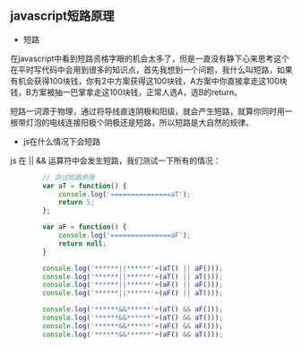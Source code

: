 ## javascript短路原理

- 短路

在javascript中看到短路资格字眼的机会太多了，但是一直没有静下心来思考这个在平时写代码中会用到很多的知识点，首先我想到一个问题，我什么叫短路，如果有机会获得100块钱，你有2中方案获得这100块钱，A方案中你直接拿走这100块钱，B方案被抽一巴掌拿走这100块钱，正常人选A，选B的return。

短路一词源于物理，通过将导线直连阴极和阳级，就会产生短路，就算你同时用一根带灯泡的电线连接阳极个阴极还是短路，所以短路是大自然的规律。

- js在什么情况下会短路

js 在 || && 运算符中会发生短路，我们测试一下所有的情况：

````javascript
        // 测试短路原理
        var aT = function() {
            console.log('===============aT');
            return 5;
        };

        var aF = function() {
            console.log('===============aF');
            return null;
        }

        console.log('******||******'+(aT() || aF()));
        console.log('******||******'+(aT() || aT()));
        console.log('******||******'+(aF() || aF()));
        console.log('******||******'+(aF() || aT()));

        console.log('******&&******'+(aT() && aF()));
        console.log('******&&******'+(aT() && aT()));
        console.log('******&&******'+(aF() && aF()));
        console.log('******&&******'+(aF() && aT()));
````